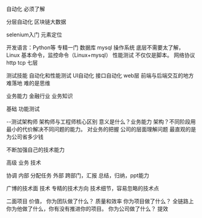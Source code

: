 自动化 必须了解

分层自动化 区块链大数据

selenium入门 元素定位

开发语言：Python等 专精一门
数据库 mysql
操作系统 底层不需要太了解，Linux
  基本命令，监控命令（Linux+mysql）
性能测试 不仅仅是脚本。
网络协议 http tcp 七层

测试技能 
自动化和性能测试
UI自动化 接口自动化
web层    前端与后端交互的地方
难落地    难的是思维

业务能力 金融行业 业务知识

基础 功能测试

--测试架构师
架构师与工程师核心区别
意义是什么？业务能力
架构？不同阶段用最小的代价解决不同问题的能力。
对业务的把握  公司的层面理解问题
最直观的是为公司省多少钱

不断加强自己的技术能力

高级 业务 技术

协调 内部 分配任务
    外部  跨部门，汇报
总结，归纳，ppt能力

广博的技术面  技术
专精的技术方向 技术细节，容易忽略的技术点

二面项目
价值，
你为团队做了什么？   质量和效率
你为项目做了什么？   全链路上你为他做了什么，你有没有推进你的项目。
你为公司做了什么？   提效



